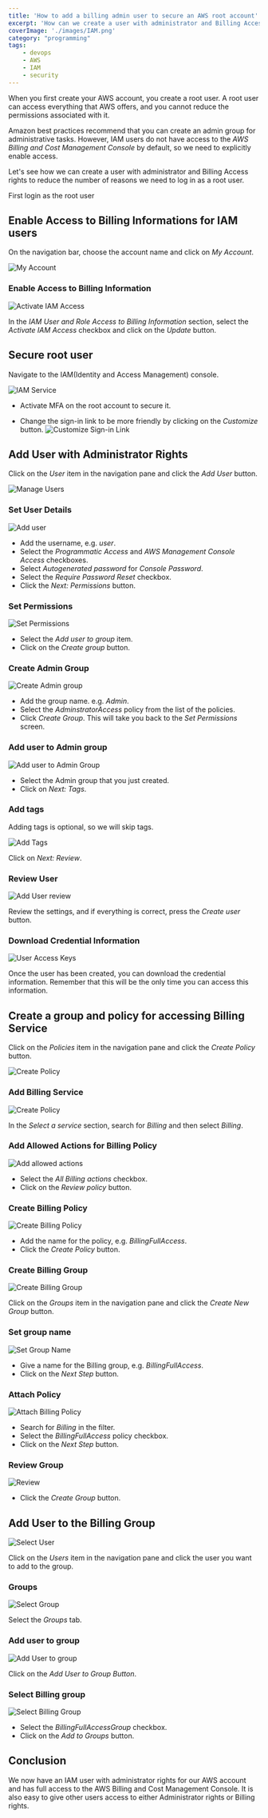 ```yaml
---
title: 'How to add a billing admin user to secure an AWS root account'
excerpt: 'How can we create a user with administrator and Billing Access rights so that we can reduce the number of reasons of why we would need to log in as a root user'
coverImage: './images/IAM.png'
category: "programming"
tags:
    - devops
    - AWS
    - IAM
    - security
---
```


When you first create your AWS account, you create a root user. A root user can access everything that AWS offers, and you cannot reduce the permissions associated with it.

Amazon best practices recommend that you can create an admin group for administrative tasks. However, IAM users do not have access to the _AWS Billing and Cost Management Console_ by default, so we need to explicitly enable access.

Let's see how we can create a user with administrator and Billing Access rights to reduce the number of reasons we need to log in as a root user.

First login as the root user

## Enable Access to Billing Informations for IAM users

On the navigation bar, choose the account name and click on _My Account_.

![My Account](./images/my_account.png)

### Enable Access to Billing Information

![Activate IAM Access](./images/activate_iam_access.png)

In the _IAM User and Role Access to Billing Information_ section, select the _Activate IAM Access_ checkbox and click on the _Update_ button.

## Secure root user

Navigate to the IAM(Identity and Access Management) console.

![IAM Service](./images/IAM.png)

-   Activate MFA on the root account to secure it.

-   Change the sign-in link to be more friendly by clicking on the _Customize_ button. ![Customize Sign-in Link](./images/sign_in_link.png)

## Add User with Administrator Rights

Click on the _User_ item in the navigation pane and click the _Add User_ button.

![Manage Users](./images/manage_users.png)

### Set User Details

![Add user](./images/add_user.png)

-   Add the username, e.g. _user_.
-   Select the _Programmatic Access_ and _AWS Management Console Access_ checkboxes.
-   Select _Autogenerated password_ for _Console Password_.
-   Select the _Require Password Reset_ checkbox.
-   Click the _Next: Permissions_ button.

### Set Permissions

![Set Permissions](./images/create_group.png)

-   Select the _Add user to group_ item.
-   Click on the _Create group_ button.

### Create Admin Group

![Create Admin group](./images/create_admin_group.png)

-   Add the group name. e.g. _Admin_.
-   Select the _AdminstratorAccess_ policy from the list of the policies.
-   Click _Create Group_. This will take you back to the _Set Permissions_ screen.

### Add user to Admin group

![Add user to Admin Group](./images/add_user_to_group.png)

-   Select the Admin group that you just created.
-   Click on _Next: Tags_.

### Add tags

Adding tags is optional, so we will skip tags.

![Add Tags](./images/add_tags.png)

Click on _Next: Review_.

### Review User

![Add User review](./images/add_user_review.png)

Review the settings, and if everything is correct, press the _Create user_ button.

### Download Credential Information

![User Access Keys](./images/user_access_keys.png)

Once the user has been created, you can download the credential information. Remember that this will be the only time you can access this information.

## Create a group and policy for accessing Billing Service

Click on the _Policies_ item in the navigation pane and click the _Create Policy_ button.

![Create Policy](./images/add_policy.png)

### Add Billing Service

![Create Policy](./images/add_billing_policy.png)

In the _Select a service_ section, search for _Billing_ and then select _Billing_.

### Add Allowed Actions for Billing Policy

![Add allowed actions](./images/add_billing_actions.png)

-   Select the _All Billing actions_ checkbox.
-   Click on the _Review policy_ button.

### Create Billing Policy

![Create Billing Policy](./images/create_billing_policy.png)

-   Add the name for the policy, e.g. _BillingFullAccess_.
-   Click the _Create Policy_ button.

### Create Billing Group

![Create Billing Group](./images/add_group.png)

Click on the _Groups_ item in the navigation pane and click the _Create New Group_ button.

### Set group name

![Set Group Name](./images/add_billing_group.png)

-   Give a name for the Billing group, e.g. _BillingFullAccess_.
-   Click on the _Next Step_ button.

### Attach Policy

![Attach Billing Policy](./images/attach_policy.png)

-   Search for _Billing_ in the filter.
-   Select the _BillingFullAccess_ policy checkbox.
-   Click on the _Next Step_ button.

### Review Group

![Review](./images/group_review.png)

-   Click the _Create Group_ button.

## Add User to the Billing Group

![Select User](./images/select_user.png)

Click on the _Users_ item in the navigation pane and click the user you want to add to the group.

### Groups

![Select Group](./images/user_group.png)

Select the _Groups_ tab.

### Add user to group

![Add User to group](./images/add_user_to_billing_group.png)

Click on the _Add User to Group Button_.

### Select Billing group

![Select Billing Group](./images/select_billing_group.png)

-   Select the _BillingFullAccessGroup_ checkbox.
-   Click on the _Add to Groups_ button.

## Conclusion

We now have an IAM user with administrator rights for our AWS account and has full access to the AWS Billing and Cost Management Console. It is also easy to give other users access to either Administrator rights or Billing rights.
